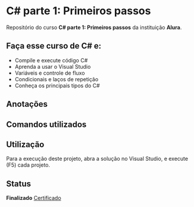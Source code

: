 # C# parte 1: Primeiros passos

Repositório do curso **C# parte 1: Primeiros passos** da instituição **Alura**.

## Faça esse curso de C# e:

* Compile e execute código C#
* Aprenda a usar o Visual Studio
* Variáveis e controle de fluxo
* Condicionais e laços de repetição
* Conheça os principais tipos do C#

## Anotações

## Comandos utilizados

## Utilização

Para a execução deste projeto, abra a solução no Visual Studio, e execute (F5) cada projeto.

## Status

**Finalizado** [Certificado](https://cursos.alura.com.br/certificate/ricardo87ms/csharp-parte-1-primeiros-passos)